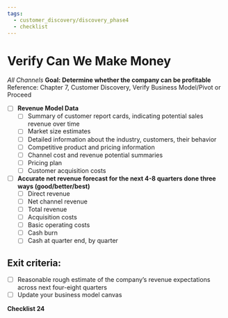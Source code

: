 ```yaml
---
tags:
  - customer_discovery/discovery_phase4
  - checklist
---
```


# Verify Can We Make Money
*All Channels*
**Goal: Determine whether the company can be profitable**
Reference: Chapter 7, Customer Discovery, Verify Business Model/Pivot or Proceed

- [ ] **Revenue Model Data**
	- [ ] Summary of customer report cards, indicating potential sales revenue over time
	- [ ] Market size estimates
	- [ ] Detailed information about the industry, customers, their behavior
	- [ ] Competitive product and pricing information
	- [ ] Channel cost and revenue potential summaries
	- [ ] Pricing plan
	- [ ] Customer acquisition costs
- [ ] **Accurate net revenue forecast for the next 4-8 quarters done three ways (good/better/best)**
	- [ ] Direct revenue
	- [ ] Net channel revenue
	- [ ] Total revenue
	- [ ] Acquisition costs
	- [ ] Basic operating costs
	- [ ] Cash burn
	- [ ] Cash at quarter end, by quarter
## Exit criteria:
- [ ] Reasonable rough estimate of the company’s revenue expectations across next four-eight quarters
- [ ] Update your business model canvas

**Checklist 24**